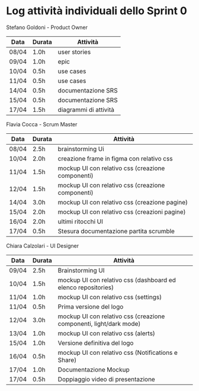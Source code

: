 

# Log attività individuali dello Sprint 0

Stefano Goldoni - Product Owner

| Data  | Durata | Attività |
|-------|--------|----------|
|08/04 |1.0h |user stories
|09/04 |1.0h |epic
|10/04 |0.5h |use cases
|11/04 |0.5h |use cases
|14/04 |0.5h |documentazione SRS
|15/04 |0.5h |documentazione SRS
|17/04 |1.5h |diagrammi di attività


Flavia Cocca - Scrum Master

| Data  | Durata | Attività |
|-------|--------|----------|
|08/04 |2.5h |brainstorming Ui
|10/04 |2.0h |creazione frame in figma con relativo css
|11/04 |1.5h |mockup UI con relativo css (creazione componenti)
|12/04 |1.5h |mockup UI con relativo css (creazione componenti)
|14/04 |3.0h |mockup UI con relativo css (creazione pagine)
|15/04 |2.0h |mockup UI con relativo css (creazioni pagine)
|16/04 |2.0h |ultimi ritocchi UI
|17/04 |0.5h |Stesura documentazione partita scrumble

Chiara Calzolari - UI Designer

| Data  | Durata | Attività |
|-------|--------|----------|
|09/04 |2.5h |Brainstorming UI
|10/04 |1.5h |mockup UI con relativo css (dashboard ed elenco repositories)
|11/04 |1.0h |mockup UI con relativo css (settings)
|11/04 |0.5h |Prima versione del logo
|12/04 |3.0h |mockup UI con relativo css (creazione componenti, light/dark mode)
|13/04 |1.0h |mockup UI con relativo css (alerts)
|15/04 |1.0h |Versione definitiva del logo
|16/04 |0.5h |mockup UI con relativo css (Notifications e Share)
|17/04 |1.0h |Documentazione Mockup
|17/04 |0.5h |Doppiaggio video di presentazione


